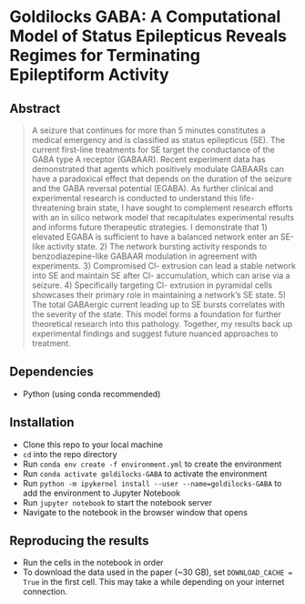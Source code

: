 # Goldilocks GABA: A Computational Model of Status Epilepticus Reveals Regimes for Terminating Epileptiform Activity

## Abstract

> A seizure that continues for more than 5 minutes constitutes a medical emergency and is classified as status epilepticus (SE). The current first-line treatments for SE target the conductance of the GABA type A receptor (GABAAR). Recent experiment data has demonstrated that agents which positively modulate GABAARs can have a paradoxical effect that depends on the duration of the seizure and the GABA reversal potential (EGABA). As further clinical and experimental research is conducted to understand this life-threatening brain state, I have sought to complement research efforts with an in silico network model that recapitulates experimental results and informs future therapeutic strategies. I demonstrate that 1) elevated EGABA is sufficient to have a balanced network enter an SE-like activity state. 2) The network bursting activity responds to benzodiazepine-like GABAAR modulation in agreement with experiments. 3) Compromised Cl- extrusion can lead a stable network into SE and maintain SE after Cl- accumulation, which can arise via a seizure. 4) Specifically targeting Cl- extrusion in pyramidal cells showcases their primary role in maintaining a network’s SE state. 5) The total GABAergic current leading up to SE bursts correlates with the severity of the state. This model forms a foundation for further theoretical research into this pathology. Together, my results back up experimental findings and suggest future nuanced approaches to treatment.

## Dependencies

* Python (using conda recommended)

## Installation

* Clone this repo to your local machine
* `cd` into the repo directory
* Run `conda env create -f environment.yml` to create the environment
* Run `conda activate goldilocks-GABA` to activate the environment
* Run `python -m ipykernel install --user --name=goldilocks-GABA` to add the environment to Jupyter Notebook
* Run `jupyter notebook` to start the notebook server
* Navigate to the notebook in the browser window that opens

## Reproducing the results

* Run the cells in the notebook in order
* To download the data used in the paper (~30 GB), set `DOWNLOAD_CACHE = True` in the first cell. This may take a while depending on your internet connection.
